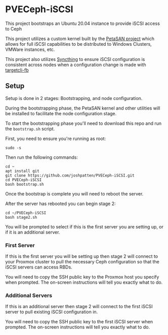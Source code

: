 # PVECeph-iSCSI
This project bootstraps an Ubuntu 20.04 instance to provide iSCSI access to Ceph

This project utilizes a custom kernel built by the [PetaSAN project](https://www.petasan.org/) which allows for full iSCSI capabilities to be distributed to Windows Clusters, VMWare instances, etc.

This project also utilizes [Syncthing](https://syncthing.net/) to ensure iSCSI configuration is consistent across nodes when a configuration change is made with [targetcli-fb](https://github.com/open-iscsi/targetcli-fb)

## Setup
Setup is done in 2 stages: Bootstrapping, and node configuration.

During the bootstrapping phase, the PetaSAN kernel and other utilities will be installed to facilitate the node configuration stage.

To start the bootstrapping phase you'll need to download this repo and run the `bootstrap.sh` script.

First, you need to ensure you're running as root:

    sudo -s

Then run the following commands:

    cd ~
    apt install git
    git clone https://github.com/joshpatten/PVECeph-iSCSI.git
    cd PVECeph-iSCSI
    bash bootstrap.sh

Once the bootstrap is complete you will need to reboot the server.

After the server has rebooted you can begin stage 2:

    cd ~/PVECeph-iSCSI
    bash stage2.sh

You will be prompted to select if this is the first server you are setting up, or if it is an additional server.

### First Server
If this is the first server you will be setting up then stage 2 will connect to your Proxmox cluster to pull the necessary Ceph configuration so that the iSCSI servers can access RBDs.

You will need to copy the SSH public key to the Proxmox host you specify when prompted. The on-screen instructions will tell you exactly what to do.

### Additional Servers
If this is an additional server then stage 2 will connect to the first iSCSI server to pull existing iSCSI configuration in.

You will need to copy the SSH public key to the first iSCSI server when prompted. The on-screen instructions will tell you exactly what to do.
